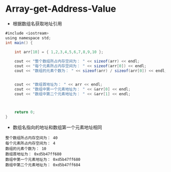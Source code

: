 # Array-get-Address-Value

- 根据数组名获取地址引用

```java
#include <iostream>
using namespace std;
int main() {
    
    int arr[10] = { 1,2,3,4,5,6,7,8,9,10 };

    cout << "整个数组所占内存空间为： " << sizeof(arr) << endl;
    cout << "每个元素所占内存空间为： " << sizeof(arr[0]) << endl;
    cout << "数组的元素个数为： " << sizeof(arr) / sizeof(arr[0]) << endl;


    cout << "数组首地址为： " << arr << endl;
    cout << "数组中第一个元素地址为： " << &arr[0] << endl;
    cout << "数组中第二个元素地址为： " << &arr[1] << endl;

    

    return 0;
}

```

- 数组名指向的地址和数组第一个元素地址相同

```properties
整个数组所占内存空间为： 40
每个元素所占内存空间为： 4
数组的元素个数为： 10
数组首地址为： 0xd5b47ff680
数组中第一个元素地址为： 0xd5b47ff680
数组中第二个元素地址为： 0xd5b47ff684
```

